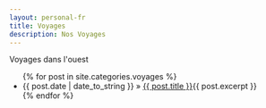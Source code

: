 ```yaml
---  
layout: personal-fr  
title: Voyages 
description: Nos Voyages  
---  
```


<div id="mygeomap" class="wb-geomap position">
</div>

 Voyages dans l'ouest
 <ul class="posts">
   {% for post in site.categories.voyages %}
     <li><span>{{ post.date | date_to_string }}</span> » <a href="{{ post.url }}" title="{{ post.title }}">{{ post.title }}</a>{{ post.excerpt }}</li>
   {% endfor %}
 </ul>

